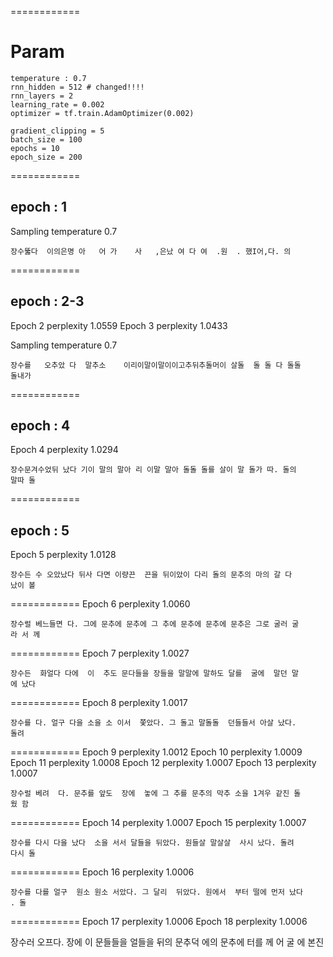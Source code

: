 ============
# Param
    temperature : 0.7
    rnn_hidden = 512 # changed!!!!
    rnn_layers = 2
    learning_rate = 0.002
    optimizer = tf.train.AdamOptimizer(0.002)
 
    gradient_clipping = 5
    batch_size = 100
    epochs = 10
    epoch_size = 200
============
## epoch : 1
 Sampling temperature 0.7
~~~~
장수뚫다  이의은명 아   어 가    사   ,은났 여 다 여  .원  . 했I어,다. 의
~~~~


============
## epoch : 2-3
Epoch  2 perplexity 1.0559
Epoch  3 perplexity 1.0433

Sampling temperature 0.7
~~~~
장수를   오추았 다  말추소    이리이말이말이이고추뒤추돌머이 살돌  돌 돌 다 돌돌
돌내가
~~~~


============
## epoch : 4
Epoch  4 perplexity 1.0294

~~~~
장수문겨수었뒤 났다 기이 말의 말아 리 이말 말아 돌돌 돌를 살이 말 돌가 따. 돌의
말따 돌
~~~~

============
## epoch : 5
Epoch  5 perplexity 1.0128

~~~~
장수든 수 오았났다 뒤사 다면 이량끈  끈을 뒤이았이 다리 돌의 문추의 마의 갈 다
났이 볼
~~~~

============
Epoch  6 perplexity 1.0060
~~~~~
장수럴 베느들면 다. 그에 문추에 문추에 그 추에 문추에 문추에 문추은 그로 굴러 굴
라 서 께
~~~~~
============
Epoch  7 perplexity 1.0027
~~~~
장수든  화얼다 다에  이  추도 문다들을 장들을 말말에 말하도 달를  굴에  말던 말
에 났다
~~~~

============
Epoch  8 perplexity 1.0017
~~~~
장수를 다. 얼구 다을 소을 소 이서  쫓았다. 그 돌고 말돌돌  던들들서 아살 났다.
돌려
~~~~
============
Epoch  9 perplexity 1.0012
Epoch 10 perplexity 1.0009
Epoch 11 perplexity 1.0008
Epoch 12 perplexity 1.0007
Epoch 13 perplexity 1.0007
~~~~
장수럴 베려  다. 문추를 앞도  장에  놓에 그 추를 문추의 막추 소을 1겨우 같진 돌
웠 함
~~~~
============
Epoch 14 perplexity 1.0007
Epoch 15 perplexity 1.0007
~~~~
장수를 다시 다을 났다  소을 서서 달들을 뒤았다. 원들살 말살살  사시 났다. 돌려
다시 돌
~~~~

============
Epoch 16 perplexity 1.0006
~~~~
장수를 다를 얼구  원소 원소 서았다. 그 달리  뒤았다. 원에서  부터 떨에 먼저 났다
. 돌
~~~~

============
Epoch 17 perplexity 1.0006
Epoch 18 perplexity 1.0006


장수러  오프다. 장에  이 문들들을 얼들을 뒤의 문추덕 에의 문추에  터를 께 어 굴
에 본진


